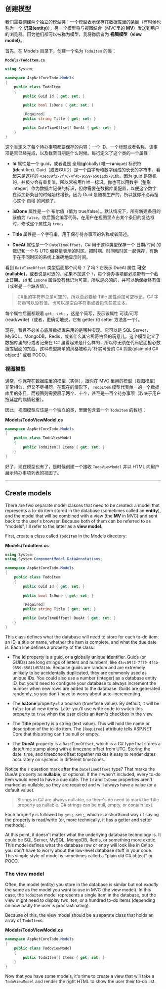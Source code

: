 ## 创建模型

我们需要创建两个独立的模型类：一个模型表示保存在数据库里的条目（有时候也称为一个 **记录(entity)**），另一个模型将与视图结合（MVC里的 **MV**）发送到用户的浏览器。因为他们都可以被称为模型，我将称后者为 **视图模型（view model）**。

首先，在 Models 目录下，创建一个名为 `TodoItem` 的类：

**`Models/TodoItem.cs`**

```csharp
using System;

namespace AspNetCoreTodo.Models
{
    public class TodoItem
    {
        public Guid Id { get; set; }

        public bool IsDone { get; set; }

        [Required]
        public string Title { get; set; }

        public DateTimeOffset? DueAt { get; set; }
    }
}
```

这个类定义了每个待办事项都要保存的内容：一个 ID、一个标题或者名称、该事项是否已经完成，以及截至日期是什么时候。每行定义了这个类的一个属性：

* **Id** 属性是一个 guid，或者说是 全局(**g**lobally) 唯一(**u**nique) 标识符(**id**entifier). Guid（或者GUID）是一个由字母和数字组成的长长的字符串，看起来是这样的 `43ec09f2-7f70-4f4b-9559-65011d5781bb`。因为 guid 是随机的，并极少会有重复值，所以常被用作唯一标识。你也可以用数字（整形 integer）作为数据库记录的标识，但你需要在数据库里配置，以便这个数字在添加新条目的时候始终增长。因为 Guid 是随机生产的，所以就你不必再担心这个 自增 的问题了。

* **IsDone** 属性是一个 布尔值（值为 true/false）。默认情况下，所有新建条目的该值为 `false`。你后面会编写代码，在用户在视图里点击某个条目的复选框时，修改这个属性为 `true`。

* **Title** 属性是一个字符串，用于保存待办事项的名称或者简述。

* **DueAt** 属性是一个 `DateTimeOffset`，C# 用于这种类型保存一个 日期/时间 的戳记和一个与 UTC 偏移量表示的时区。把时期、时间和时区一起保存，有助于在不同时区的系统上准确地显示时间。

看到 `DateTimeOffset` 类型后面那个问号 `?` 了吗？它表示 DueAt 属性 **可空(nullable)**，或者说是可选的。如果不加这个 `?`，每个待办事项都必须带有一个截止日期。`Id` 和 `IsDone` 属性没有标记为可空，所以是必须的，并可以确保始终有值（或者是一个缺省值）。

> C#里的字符串总是可空的，所以没必要给 Title 属性添加可空标记。C# 字符串可以没有值，也可以是空白字符串或者包含任意文本。

每个属性后面都跟着 `get; set;` ，这是个简写，表示该属性 可读/可写(read/write)（或者，更确切地说，它有 getter 和 setter 方法各一个）。

现在，暂且不必关心底层数据库采用的是哪种实现。它可以是 SQL Server，MySQL，MongoDB，Redis，或者什么其它稀奇古怪的玩意儿。这个模型定义了数据库里的行或者记录在 C# 里看起来是什么样的，所以你无须在代码层面担心数据库层面的东西。这种模型简单的风格被称为“朴实可爱的 C# 对象(plain old C# object)” 或者 POCO。

### 视图模型

通常，你保存在数据库里的模型（实体），跟你在 MVC 里用的模型（视图模型）非常相似，但又不尽相同。在现在的情形下， `TodoItem` 模型代表单一的一个数据库里的条目，而视图则需要展示两个、十个，甚至是一百个待办事项（取决于用户拖延症的病情轻重）。

因此，视图模型应该是一个独立的类，里面包含着一个 `TodoItem` 的数组：

**Models/TodoViewModel.cs**

```csharp
namespace AspNetCoreTodo.Models
{
    public class TodoViewModel
    {
        public TodoItem[] Items { get; set; }
    }
}
```

好了，现在模型也有了，是时候创建一个接收 `TodoViewModel` 并以 HTML 向用户展示待办事项列表的视图了。

---

## Create models
There are two separate model classes that need to be created: a model that represents a to-do item stored in the database (sometimes called an **entity**), and the model that will be combined with a view (the **MV** in MVC) and sent back to the user's browser. Because both of them can be referred to as "models", I'll refer to the latter as a **view model**.

First, create a class called `TodoItem` in the Models directory:

**Models/TodoItem.cs**

```csharp
using System;
using System.ComponentModel.DataAnnotations;

namespace AspNetCoreTodo.Models
{
    public class TodoItem
    {
        public Guid Id { get; set; }
        
        public bool IsDone { get; set; }

        [Required]
        public string Title { get; set; }

        public DateTimeOffset? DueAt { get; set; }
    }
}
```

This class defines what the database will need to store for each to-do item: an ID, a title or name, whether the item is complete, and what the due date is. Each line defines a property of the class:

* The **Id** property is a guid, or a **g**lobally **u**nique **id**entifier. Guids (or GUIDs) are long strings of letters and numbers, like `43ec09f2-7f70-4f4b-9559-65011d5781bb`. Because guids are random and are extremely unlikely to be accidentally duplicated, they are commonly used as unique IDs. You could also use a number (integer) as a database entity ID, but you'd need to configure your database to always increment the number when new rows are added to the database. Guids are generated randomly, so you don't have to worry about auto-incrementing.

* The **IsDone** property is a boolean (true/false value). By default, it will be `false` for all new items. Later you'll use write code to switch this property to `true` when the user clicks an item's checkbox in the view.

* The **Title** property is a string (text value). This will hold the name or description of the to-do item. The `[Required]` attribute tells ASP.NET Core that this string can't be null or empty.

* The **DueAt** property is a `DateTimeOffset`, which is a C# type that stores a date/time stamp along with a timezone offset from UTC. Storing the date, time, and timezone offset together makes it easy to render dates accurately on systems in different timezones.

Notice the `?` question mark after the `DateTimeOffset` type? That marks the DueAt property as **nullable**, or optional. If the `?` wasn't included, every to-do item would need to have a due date. The `Id` and `IsDone` properties aren't marked as nullable, so they are required and will always have a value (or a default value).

> Strings in C# are always nullable, so there's no need to mark the Title property as nullable. C# strings can be null, empty, or contain text.

Each property is followed by `get; set;`, which is a shorthand way of saying the property is read/write (or, more technically, it has a getter and setter methods).

At this point, it doesn't matter what the underlying database technology is. It could be SQL Server, MySQL, MongoDB, Redis, or something more exotic. This model defines what the database row or entry will look like in C# so you don't have to worry about the low-level database stuff in your code. This simple style of model is sometimes called a "plain old C# object" or POCO.

### The view model

Often, the model (entity) you store in the database is similar but not *exactly* the same as the model you want to use in MVC (the view model). In this case, the `TodoItem` model represents a single item in the database, but the view might need to display two, ten, or a hundred to-do items (depending on how badly the user is procrastinating).

Because of this, the view model should be a separate class that holds an array of `TodoItem`s:

**Models/TodoViewModel.cs**

```csharp
namespace AspNetCoreTodo.Models
{
    public class TodoViewModel
    {
        public TodoItem[] Items { get; set; }
    }
}
```

Now that you have some models, it's time to create a view that will take a `TodoViewModel` and render the right HTML to show the user their to-do list.
